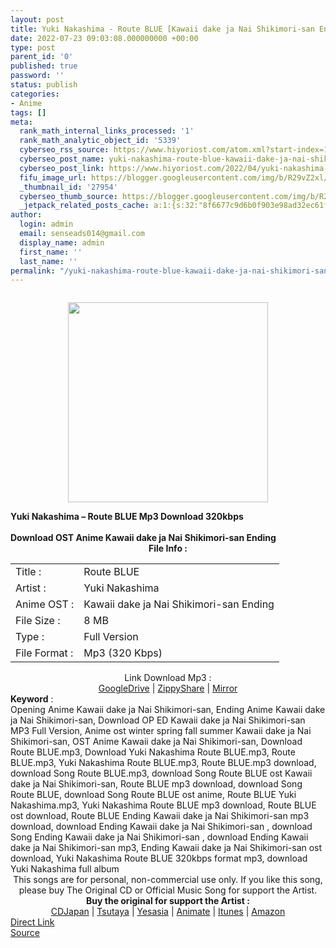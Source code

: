 ```yaml
---
layout: post
title: Yuki Nakashima - Route BLUE [Kawaii dake ja Nai Shikimori-san Ending]
date: 2022-07-23 09:03:08.000000000 +00:00
type: post
parent_id: '0'
published: true
password: ''
status: publish
categories:
- Anime
tags: []
meta:
  rank_math_internal_links_processed: '1'
  rank_math_analytic_object_id: '5339'
  cyberseo_rss_source: https://www.hiyoriost.com/atom.xml?start-index=1
  cyberseo_post_name: yuki-nakashima-route-blue-kawaii-dake-ja-nai-shikimori-san-ending
  cyberseo_post_link: https://www.hiyoriost.com/2022/04/yuki-nakashima-route-blue-kawaii-dake.html
  fifu_image_url: https://blogger.googleusercontent.com/img/b/R29vZ2xl/AVvXsEhDdcDUp0XUyLcknFpDAPTUNcLfip22NwBpBZX4Uq7LOF_o8DtKObr4B4f4vOx-Q-YiWxOBOWCnjcv1h4bTqendRMyals24FhNIzspOBW1Ios2oA4E7YGE_f8IAIW6GHDVjqGHAKqEXONr3gNH1Lv61OtOxDxSe6cumwpee65PRCflsyHV-_Lvc4lXI/s320/cover%20%2831%29.jpg
  _thumbnail_id: '27954'
  cyberseo_thumb_source: https://blogger.googleusercontent.com/img/b/R29vZ2xl/AVvXsEhDdcDUp0XUyLcknFpDAPTUNcLfip22NwBpBZX4Uq7LOF_o8DtKObr4B4f4vOx-Q-YiWxOBOWCnjcv1h4bTqendRMyals24FhNIzspOBW1Ios2oA4E7YGE_f8IAIW6GHDVjqGHAKqEXONr3gNH1Lv61OtOxDxSe6cumwpee65PRCflsyHV-_Lvc4lXI/s320/cover%20%2831%29.jpg
  _jetpack_related_posts_cache: a:1:{s:32:"8f6677c9d6b0f903e98ad32ec61f8deb";a:2:{s:7:"expires";i:1658621114;s:7:"payload";a:3:{i:0;a:1:{s:2:"id";i:27825;}i:1;a:1:{s:2:"id";i:27951;}i:2;a:1:{s:2:"id";i:26178;}}}}
author:
  login: admin
  email: senseads014@gmail.com
  display_name: admin
  first_name: ''
  last_name: ''
permalink: "/yuki-nakashima-route-blue-kawaii-dake-ja-nai-shikimori-san-ending/"
---
```

<div class="separator" style="clear: both;"><a href="https://blogger.googleusercontent.com/img/b/R29vZ2xl/AVvXsEhDdcDUp0XUyLcknFpDAPTUNcLfip22NwBpBZX4Uq7LOF_o8DtKObr4B4f4vOx-Q-YiWxOBOWCnjcv1h4bTqendRMyals24FhNIzspOBW1Ios2oA4E7YGE_f8IAIW6GHDVjqGHAKqEXONr3gNH1Lv61OtOxDxSe6cumwpee65PRCflsyHV-_Lvc4lXI/s600/cover%20%2831%29.jpg" style="display: block; padding: 1em 0; text-align: center; "><img alt border="0" data-original-height="600" data-original-width="600" src="{{ site.baseurl }}/assets/2022/07/cover%20%2831%29.jpg" width="320" /></a></div>
<div class="judulpost">
<b>Yuki Nakashima – Route BLUE Mp3 Download 320kbps<br />
<br />
Download OST Anime Kawaii dake ja Nai Shikimori-san Ending</b>
</div>
<div class="linkdownload" align="center"><b>File Info : </b></div>
<div class="info2" id="Info">
<table>
<tbody>
<tr>
<td class="tablex">Title :</td>
<td>Route BLUE</td>
</tr>
<tr>
<td class="tablex">Artist :</td>
<td>Yuki Nakashima</td>
</tr>
<tr>
<td class="tablex">Anime OST :</td>
<td>Kawaii dake ja Nai Shikimori-san Ending</td>
</tr>
<tr>
<td class="tablex">File Size :</td>
<td>8 MB</td>
</tr>
<tr>
<td class="tablex">Type :</td>
<td>Full Version</td>
</tr>
<tr>
<td class="tablex">File Format :</td>
<td>Mp3 (320 Kbps)</td>
</tr>
</tbody>
</table>
</div>
<div style="text-align: center;">
<div class="smokeddl">
<div class="linkdownload">Link Download Mp3 : </div>
<div class="smokeurl">
<a href="https://drive.google.com/file/d/1dNPmxh2KC3qj3awznKhrX2SkTLBXGaFM/view?usp=drivesdk" rel="nofollow noopener" target="_blank">GoogleDrive</a> | <a href="https://www59.zippyshare.com/v/NC68lxNd/file.html" rel="nofollow noopener" target="_blank">ZippyShare</a> | <a href="https://mir.cr/15KRFLUO" rel="nofollow noopener" target="_blank">Mirror</a> </div>
</div>
</div>
<div class="keywordz"><b>Keyword</b> :
<div class="tagser">Opening Anime Kawaii dake ja Nai Shikimori-san, Ending Anime Kawaii dake ja Nai Shikimori-san, Download OP ED Kawaii dake ja Nai Shikimori-san MP3 Full Version, Anime ost winter spring fall summer Kawaii dake ja Nai Shikimori-san, OST Anime Kawaii dake ja Nai Shikimori-san, Download Route BLUE.mp3, Download Yuki Nakashima Route BLUE.mp3, Route BLUE.mp3, Yuki Nakashima Route BLUE.mp3, Route BLUE.mp3 download, download Song Route BLUE.mp3, download Song Route BLUE ost Kawaii dake ja Nai Shikimori-san, Route BLUE mp3 download, download Song Route BLUE, download Song Route BLUE ost anime, Route BLUE Yuki Nakashima.mp3, Yuki Nakashima Route BLUE mp3 download, Route BLUE ost download, Route BLUE Ending Kawaii dake ja Nai Shikimori-san mp3 download, download Ending Kawaii dake ja Nai Shikimori-san , download Song Ending Kawaii dake ja Nai Shikimori-san , download Ending Kawaii dake ja Nai Shikimori-san mp3, Ending Kawaii dake ja Nai Shikimori-san ost download, Yuki Nakashima Route BLUE 320kbps format mp3, download Yuki Nakashima full album</div>
</div>
<div class="buycd" align="center">This songs are for personal, non-commercial use only. If you like this song, please buy The Original CD or Official Music Song for support the Artist.</div>
<div class="buyat" align="center">
<span class="syclons0"><b>Buy the original for support the Artist : </b><br /> <a href="https://www.cdjapan.co.jp/" target="_blank" rel="noopener">CDJapan</a> | <a href="https://shop.tsutaya.co.jp/" target="_blank" rel="noopener">Tsutaya</a> | <a href="https://www.yesasia.com/" target="_blank" rel="noopener">Yesasia</a> | <a href="https://www.animate-onlineshop.jp/" target="_blank" rel="noopener">Animate</a> | <a href="https://www.apple.com/jp/itunes" target="_blank" rel="noopener">Itunes</a> | <a href="https://amazon.co.jp/" target="_blank" rel="noopener">Amazon</a></span></div>
<link rel="stylesheet" href="https://cdnjs.cloudflare.com/ajax/libs/font-awesome/4.7.0/css/font-awesome.min.css" />
<div class="divbtn"> <a href="https://handymansurrender.com/fihup8buzv?key=94550f7ce39444073321dde3b8782f97" class="btn"><i class="fa fa-download"></i> Direct Link</a> <br /><a href="https://www.hiyoriost.com/2022/04/yuki-nakashima-route-blue-kawaii-dake.html">Source</a> </div>
